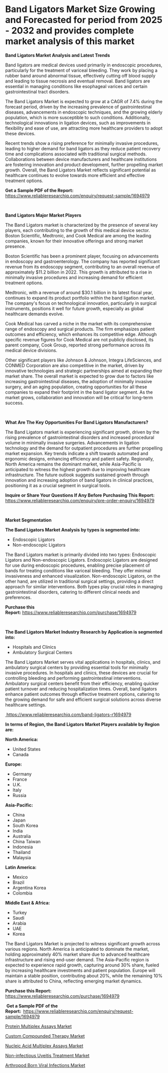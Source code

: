 <p><h1>Band Ligators Market Size Growing and Forecasted for period from 2025 - 2032 and provides complete market analysis of this market</h1></p><p><strong>Band Ligators Market Analysis and Latest Trends</strong></p>
<p><p>Band ligators are medical devices used primarily in endoscopic procedures, particularly for the treatment of variceal bleeding. They work by placing a rubber band around abnormal tissue, effectively cutting off blood supply and leading to tissue necrosis and eventual removal. Band ligators are essential in managing conditions like esophageal varices and certain gastrointestinal tract disorders.</p><p>The Band Ligators Market is expected to grow at a CAGR of 7.4% during the forecast period, driven by the increasing prevalence of gastrointestinal diseases, advancements in endoscopic techniques, and the growing elderly population, which is more susceptible to such conditions. Additionally, technological innovations in ligation devices, such as improvements in flexibility and ease of use, are attracting more healthcare providers to adopt these devices.</p><p>Recent trends show a rising preference for minimally invasive procedures, leading to higher demand for band ligators as they reduce patient recovery time and complications associated with traditional surgical methods. Collaborations between device manufacturers and healthcare institutions are fostering innovation and product development, further propelling market growth. Overall, the Band Ligators Market reflects significant potential as healthcare continues to evolve towards more efficient and effective treatment options.</p></p>
<p><strong>Get a Sample PDF of the Report:&nbsp;</strong> <a href="https://www.reliableresearchiq.com/enquiry/request-sample/1694979?utm_campaign=1137&utm_medium=2&utm_source=Github&utm_content=ia&utm_term=03032025&utm_id=band-ligators">https://www.reliableresearchiq.com/enquiry/request-sample/1694979</a></p>
<p>&nbsp;</p>
<p><strong>Band Ligators Major Market Players</strong></p>
<p><p>The Band Ligators market is characterized by the presence of several key players, each contributing to the growth of this medical device sector. Boston Scientific, Medtronic, and Cook Medical are among the leading companies, known for their innovative offerings and strong market presence. </p><p>Boston Scientific has been a prominent player, focusing on advancements in endoscopy and gastroenterology. The company has reported significant revenue from its endoscopy segment, contributing to an overall revenue of approximately $11.2 billion in 2022. This growth is attributed to a rise in minimally invasive procedures and increasing demand for efficient treatment options.</p><p>Medtronic, with a revenue of around $30.1 billion in its latest fiscal year, continues to expand its product portfolio within the band ligation market. The company's focus on technological innovation, particularly in surgical instruments, positions it well for future growth, especially as global healthcare demands evolve.</p><p>Cook Medical has carved a niche in the market with its comprehensive range of endoscopy and surgical products. The firm emphasizes patient outcomes and efficiency, which enhances its competitive edge. Although specific revenue figures for Cook Medical are not publicly disclosed, its parent company, Cook Group, reported strong performance across its medical device divisions.</p><p>Other significant players like Johnson & Johnson, Integra LifeSciences, and CONMED Corporation are also competitive in the market, driven by innovative technologies and strategic partnerships aimed at expanding their market share. The overall market is expected to grow due to factors like increasing gastrointestinal diseases, the adoption of minimally invasive surgery, and an aging population, creating opportunities for all these companies to expand their footprint in the band ligator segment. As the market grows, collaboration and innovation will be critical for long-term success.</p></p>
<p>&nbsp;</p>
<p><strong>What Are The Key Opportunities For Band Ligators Manufacturers?</strong></p>
<p><p>The Band Ligators market is experiencing significant growth, driven by the rising prevalence of gastrointestinal disorders and increased procedural volume in minimally invasive surgeries. Advancements in ligation technology and the demand for outpatient procedures are further propelling market expansion. Key trends indicate a shift towards automated and ergonomic designs, enhancing efficiency and patient safety. Regionally, North America remains the dominant market, while Asia-Pacific is anticipated to witness the highest growth due to improving healthcare infrastructure. The future outlook suggests sustained growth through innovation and increasing adoption of band ligators in clinical practices, positioning it as a crucial segment in surgical tools.</p></p>
<p><strong>Inquire or Share Your Questions If Any Before Purchasing This Report:</strong> <a href="https://www.reliableresearchiq.com/enquiry/pre-order-enquiry/1694979?utm_campaign=1137&utm_medium=2&utm_source=Github&utm_content=ia&utm_term=03032025&utm_id=band-ligators">https://www.reliableresearchiq.com/enquiry/pre-order-enquiry/1694979</a></p>
<p>&nbsp;</p>
<p><strong>Market Segmentation</strong></p>
<p><strong>The Band Ligators Market Analysis by types is segmented into:</strong></p>
<p><ul><li>Endoscopic Ligators</li><li>Non-endoscopic Ligators</li></ul></p>
<p><p>The Band Ligators market is primarily divided into two types: Endoscopic Ligators and Non-endoscopic Ligators. Endoscopic Ligators are designed for use during endoscopic procedures, enabling precise placement of bands for treating conditions like variceal bleeding. They offer minimal invasiveness and enhanced visualization. Non-endoscopic Ligators, on the other hand, are utilized in traditional surgical settings, providing a direct approach for similar interventions. Both types play crucial roles in managing gastrointestinal disorders, catering to different clinical needs and preferences.</p></p>
<p><strong>Purchase this Report:&nbsp;</strong><a href="https://www.reliableresearchiq.com/purchase/1694979?utm_campaign=1137&utm_medium=2&utm_source=Github&utm_content=ia&utm_term=03032025&utm_id=band-ligators">https://www.reliableresearchiq.com/purchase/1694979</a></p>
<p>&nbsp;</p>
<p><strong>The Band Ligators Market Industry Research by Application is segmented into:</strong></p>
<p><ul><li>Hospitals and Clinics</li><li>Ambulatory Surgical Centers</li></ul></p>
<p><p>The Band Ligators Market serves vital applications in hospitals, clinics, and ambulatory surgical centers by providing essential tools for minimally invasive procedures. In hospitals and clinics, these devices are crucial for controlling bleeding and performing gastrointestinal interventions. Ambulatory surgical centers benefit from their efficiency, enabling quicker patient turnover and reducing hospitalization times. Overall, band ligators enhance patient outcomes through effective treatment options, catering to the growing demand for safe and efficient surgical solutions across diverse healthcare settings.</p></p>
<p><a href="https://www.reliableresearchiq.com/band-ligators-r1694979?utm_campaign=1137&utm_medium=2&utm_source=Github&utm_content=ia&utm_term=03032025&utm_id=band-ligators">&nbsp;https://www.reliableresearchiq.com/band-ligators-r1694979</a></p>
<p><strong>In terms of Region, the Band Ligators Market Players available by Region are:</strong></p>
<p>
    <p> <strong> North America: </strong>
        <ul>
            <li>United States</li>
            <li>Canada</li>
        </ul>
        </p> 
    <p> <strong> Europe: </strong>
        <ul>
            <li>Germany</li>
            <li>France</li>
            <li>U.K.</li>
            <li>Italy</li>
            <li>Russia</li>
        </ul>
        </p> 
    <p> <strong> Asia-Pacific: </strong>
        <ul>
            <li>China</li>
            <li>Japan</li>
            <li>South Korea</li>
            <li>India</li>
            <li>Australia</li>
            <li>China Taiwan</li>
            <li>Indonesia</li>
            <li>Thailand</li>
            <li>Malaysia</li>
        </ul>
        </p> 
    <p> <strong> Latin America: </strong>
        <ul>
            <li>Mexico</li>
            <li>Brazil</li>
            <li>Argentina Korea</li>
            <li>Colombia</li>
        </ul>
        </p> 
    <p> <strong> Middle East & Africa: </strong>
        <ul>
            <li>Turkey</li>
            <li>Saudi</li>
            <li>Arabia</li>
            <li>UAE</li>
            <li>Korea</li>
        </ul>
    </p>
    </p>
<p><p>The Band Ligators Market is projected to witness significant growth across various regions. North America is anticipated to dominate the market, holding approximately 40% market share due to advanced healthcare infrastructure and rising end-user demand. The Asia-Pacific region is expected to experience rapid growth, capturing around 30% share, fueled by increasing healthcare investments and patient population. Europe will maintain a stable position, contributing about 20%, while the remaining 10% share is attributed to China, reflecting emerging market dynamics.</p></p>
<p><strong>Purchase this Report: </strong><a href="https://www.reliableresearchiq.com/purchase/1694979?utm_campaign=1137&utm_medium=2&utm_source=Github&utm_content=ia&utm_term=03032025&utm_id=band-ligators">https://www.reliableresearchiq.com/purchase/1694979</a></p>
<p>&nbsp;<strong>Get a Sample PDF of the Report:&nbsp;&nbsp;</strong><a href="https://www.reliableresearchiq.com/enquiry/request-sample/1694979?utm_campaign=1137&utm_medium=2&utm_source=Github&utm_content=ia&utm_term=03032025&utm_id=band-ligators">https://www.reliableresearchiq.com/enquiry/request-sample/1694979</a></p>
<p><strong></strong></p>
<p><p><a href="https://github.com/sapsaidamary/Market-Research-Report-List-1/blob/main/protein-multiplex-assays-market.md?utm_campaign=1137&utm_medium=2&utm_source=Github&utm_content=ia&utm_term=03032025&utm_id=band-ligators">Protein Multiplex Assays Market</a></p><p><a href="https://github.com/vilehoaguy/Market-Research-Report-List-1/blob/main/custom-compounded-therapy-market.md?utm_campaign=1137&utm_medium=2&utm_source=Github&utm_content=ia&utm_term=03032025&utm_id=band-ligators">Custom Compounded Therapy Market</a></p><p><a href="https://github.com/djarixneoza/Market-Research-Report-List-1/blob/main/nucleic-acid-multiplex-assays-market.md?utm_campaign=1137&utm_medium=2&utm_source=Github&utm_content=ia&utm_term=03032025&utm_id=band-ligators">Nucleic Acid Multiplex Assays Market</a></p><p><a href="https://github.com/rahebeinum/Market-Research-Report-List-1/blob/main/non-infectious-uveitis-treatment-market.md?utm_campaign=1137&utm_medium=2&utm_source=Github&utm_content=ia&utm_term=03032025&utm_id=band-ligators">Non-infectious Uveitis Treatment Market</a></p><p><a href="https://github.com/akermigarib/Market-Research-Report-List-1/blob/main/arthropod-born-viral-infections-market.md?utm_campaign=1137&utm_medium=2&utm_source=Github&utm_content=ia&utm_term=03032025&utm_id=band-ligators">Arthropod Born Viral Infections Market</a></p></p>